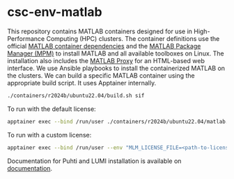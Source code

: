 # csc-env-matlab

This repository contains MATLAB containers designed for use in High-Performance Computing (HPC) clusters.
The container definitions use the official [MATLAB container dependencies](https://github.com/mathworks-ref-arch/container-images) and the [MATLAB Package Manager (MPM)](https://github.com/mathworks-ref-arch/matlab-dockerfile) to install MATLAB and all available toolboxes on Linux.
The installation also includes the [MATLAB Proxy](https://github.com/mathworks/matlab-proxy) for an HTML-based web interface.
We use Ansible playbooks to install the containerized MATLAB on the clusters.
We can build a specific MATLAB container using the appropriate build script.
It uses Apptainer internally.

```bash
./containers/r2024b/ubuntu22.04/build.sh sif
```

To run with the default license:

```bash
apptainer exec --bind /run/user ./containers/r2024b/ubuntu22.04/matlab.sif matlab
```

To run with a custom license:

```bash
apptainer exec --bind /run/user --env "MLM_LICENSE_FILE=<path-to-license>" ./containers/r2024b/ubuntu22.04/matlab.sif matlab
```

Documentation for Puhti and LUMI installation is available on [documentation](https://docs.csc.fi/apps/matlab/).
